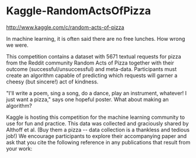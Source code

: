 Kaggle-RandomActsOfPizza
========================

http://www.kaggle.com/c/random-acts-of-pizza

In machine learning, it is often said there are no free lunches. How wrong we were.

This competition contains a dataset with 5671 textual requests for pizza from the Reddit community Random Acts of Pizza together with their outcome (successful/unsuccessful) and meta-data. Participants must create an algorithm capable of predicting which requests will garner a cheesy (but sincere!) act of kindness.

"I'll write a poem, sing a song, do a dance, play an instrument, whatever! I just want a pizza," says one hopeful poster. What about making an algorithm?

Kaggle is hosting this competition for the machine learning community to use for fun and practice. This data was collected and graciously shared by Althoff et al. (Buy them a pizza -- data collection is a thankless and tedious job!) We encourage participants to explore their accompanying paper and ask that you cite the following reference in any publications that result from your work: